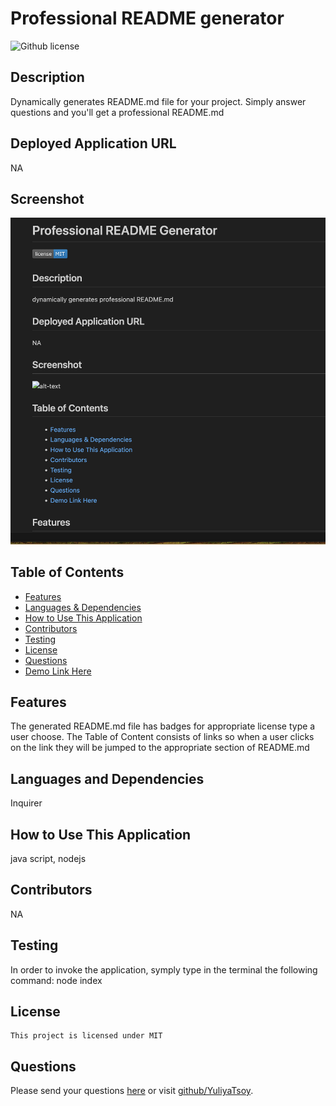 # Professional README generator
  ![Github license](https://img.shields.io/badge/license-MIT-blue.svg)
  
  ## Description
  Dynamically generates README.md file for your project. Simply answer questions and you'll get a professional README.md
  ## Deployed Application URL
  NA
  ## Screenshot
  ![alt-text](./screenshot.png)
  ## Table of Contents
  * [Features](#features)
  * [Languages & Dependencies](#languages-and-dependencies)
  * [How to Use This Application](#how-to-use-this-application)
  * [Contributors](#contributors)
  * [Testing](#testing)
  * [License](#license)
  * [Questions](#questions)
  * [Demo Link Here](https://drive.google.com/file/d/1jbn0JAmfWjoOr5KAR426DF3QyKMhCrQb/view)
  
  ## Features
  The generated README.md file has     badges for appropriate license type a user choose. The Table of Content consists of links so when a user clicks on the link they will be jumped to the appropriate section of README.md
  ## Languages and Dependencies
  Inquirer
  ## How to Use This Application
  java script, nodejs
  ## Contributors
  NA
  ## Testing
  In order to invoke the application, symply type  in the terminal the following command: node index
  ## License
    This project is licensed under MIT
  ## Questions
  Please send your questions [here](mailto:kan.yulya@gmail.com?subject=[GitHub]%20Dev%20Connect) or visit [github/YuliyaTsoy](https://github.com/YuliyaTsoy).
